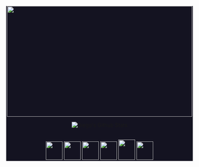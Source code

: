<div style="background-color: #141321;">
<div align="center">

   <img src="https://i.pinimg.com/originals/70/8b/93/708b93095802197d5b91840040e5dcb4.gif" width="500" height="300">

</div>

<div align="center">

![Diego's Github Stats](https://github-readme-stats.vercel.app/api?username=diego5896&show_icons=true&theme=radical)
  
</div>

<br>
<div align="center">
        <img src="https://upload.wikimedia.org/wikipedia/commons/0/0a/Python.svg" width="45" height="50" al>
        <img src="https://upload.wikimedia.org/wikipedia/commons/3/35/Tux.svg" width="45" height="50" al>
        <img src="https://upload.wikimedia.org/wikipedia/commons/9/9f/Vimlogo.svg" width="45" height="50" al>
        <img src="https://cdn.worldvectorlogo.com/logos/visual-studio-code-1.svg" width="45" height="50" al>
        <img src="https://upload.wikimedia.org/wikipedia/commons/3/3f/Git_icon.svg" width="45" height="55" al>
        <img src="https://cdn.worldvectorlogo.com/logos/vagrant.svg" width="45" height="50" al>
</div>
</div>
